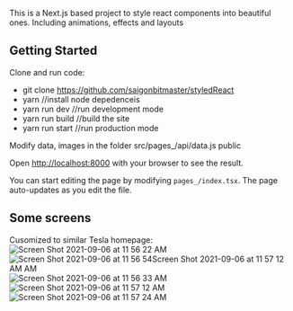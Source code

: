 This is a Next.js based project to style react components into beautiful ones. Including animations, effects and layouts

## Getting Started
Clone and run code: 
- git clone https://github.com/saigonbitmaster/styledReact
- yarn //install node depedenceis
- yarn run dev //run development mode 
- yarn run build //build the site
- yarn run start //run production mode

Modify data, images in the folder
src/pages_/api/data.js
public

Open [http://localhost:8000](http://localhost:8000) with your browser to see the result.

You can start editing the page by modifying `pages_/index.tsx`. The page auto-updates as you edit the file.

## Some screens
Cusomized to similar Tesla homepage:
![Screen Shot 2021-09-06 at 11 56 22 AM](https://user-images.githubusercontent.com/89018674/132180413-aa6ef60d-2fed-430c-892d-405ac3f86dcf.jpg)
![Screen Shot 2021-09-06 at 11 56 54![Screen Shot 2021-09-06 at 11 57 12 AM](https://user-images.githubusercontent.com/89018674/132181780-4cbf9208-5a4f-4ab4-99a1-aa3d6f189c79.jpg)
 AM](https://user-images.githubusercontent.com/89018674/132181614-e36df7b2-e316-406a-a845-d8490c5314ae.jpg)
 ![Screen Shot 2021-09-06 at 11 56 33 AM](https://user-images.githubusercontent.com/89018674/132182265-201fb617-7481-43dd-a94f-f21489686822.jpg)
![Screen Shot 2021-09-06 at 11 57 12 AM](https://user-images.githubusercontent.com/89018674/132182312-5d8dc566-67cc-4ffa-ae6c-bc9df181f970.jpg)
![Screen Shot 2021-09-06 at 11 57 24 AM](https://user-images.githubusercontent.com/89018674/132182329-eea4091a-523d-4fd2-a573-49fb5a129f4a.jpg)
